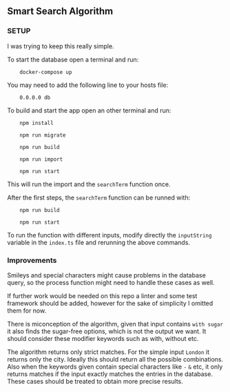 ## Smart Search Algorithm

### SETUP

I was trying to keep this really simple.

To start the database open a terminal and run:

        docker-compose up

You may need to add the following line to your hosts file:

        0.0.0.0 db

To build and start the app open an other terminal and run:

        npm install

        npm run migrate

        npm run build

        npm run import

        npm run start

This will run the import and the `searchTerm` function once.

After the first steps, the `searchTerm` function can be runned with:

        npm run build
    
        npm run start

To run the function with different inputs, modify directly the `inputString` variable in the `index.ts` file and rerunning the above commands.

### Improvements

Smileys and special characters might cause problems in the database query, so the process function might need to handle these cases as well.

If further work would be needed on this repo a linter and some test framework should be added, however for the sake of simplicity I omitted them for now.

There is miconception of the algorithm, given that input contains `with sugar` it also finds the sugar-free options, which is not the output we want.
It should consider these modifier keywords such as with, without etc.

The algorithm returns only strict matches. For the simple input `London` it returns only the city. Ideally this should return all the possible combinations.
Also when the keywords given contain special characters like `-` `&` etc, it only returns matches if the input exactly matches the entries in the database.
These cases should be treated to obtain more precise results.